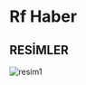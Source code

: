 # Rf Haber 



## RESİMLER
![resim1](https://github.com/furkancan2107/rfHaber/blob/main/assets/haber.png)



